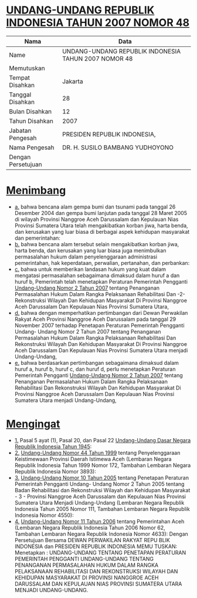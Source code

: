 # [UNDANG-UNDANG REPUBLIK INDONESIA TAHUN 2007 NOMOR 48](http://example.org/legal/document/uu/2007/48)

| Nama | Data |
| ------ | ----- |
|Name|UNDANG-UNDANG REPUBLIK INDONESIA TAHUN 2007 NOMOR 48|
|Memutuskan||
|Tempat Disahkan|Jakarta|
|Tanggal Disahkan|28|
|Bulan Disahkan|12|
|Tahun Disahkan|2007|
|Jabatan Pengesah|PRESIDEN REPUBLIK INDONESIA,|
|Nama Pengesah|DR. H. SUSILO BAMBANG YUDHOYONO|
|Dengan Persetujuan||
# [Menimbang](http://example.org/legal/document/uu/2007/48/menimbang)

* [a.](http://example.org/legal/document/uu/2007/48/menimbang/point/a) bahwa bencana alam gempa bumi dan tsunami pada tanggal 26 Desember 2004 dan gempa bumi lanjutan pada tanggal 28 Maret 2005 di wilayah Provinsi Nanggroe Aceh Darussalam dan Kepulauan Nias Provinsi Sumatera Utara telah mengakibatkan korban jiwa, harta benda, dan kerusakan yang luar biasa di berbagai aspek kehidupan masyarakat dan pemerintahan:
* [b.](http://example.org/legal/document/uu/2007/48/menimbang/point/b) bahwa bencana alam tersebut selain mengakibatkan korban jiwa, harta benda, dan kerusakan yang luar biasa juga menimbulkan permasalahan hukum dalam penyelenggaraan administrasi pemerintahan, hak keperdataan, perwalian, pertanahan, dan perbankan:
* [c.](http://example.org/legal/document/uu/2007/48/menimbang/point/c) bahwa untuk memberikan landasan hukum yang kuat dalam mengatasi permasalahan sebagaimana dimaksud dalam huruf a dan huruf b, Pemerintah telah menetapkan Peraturan Pemerintah Pengganti [Undang-Undang Nomor 2 Tahun 2007](http://example.org/legal/document/uu/2007/2) tentang Penanganan Permasalahan Hukum Dalam Rangka Pelaksanaan Rehabilitasi Dan -2- Rekonstruksi Wilayah Dan Kehidupan Masyarakat Di Provinsi Nanggroe Aceh Darussalam Dan Kepulauan Nias Provinsi Sumatera Utara,
* [d.](http://example.org/legal/document/uu/2007/48/menimbang/point/d) bahwa dengan memperhatikan pertimbangan dari Dewan Perwakilan Rakyat Aceh Provinsi Nanggroe Aceh Darussalam pada tanggal 29 November 2007 terhadap Penetapan Peraturan Pemerintah Pengganti Undang- Undang Nomor 2 Tahun 2007 tentang Penanganan Permasalahan Hukum Dalam Rangka Pelaksanaan Rehabilitasi Dan Rekonstruksi Wilayah Dan Kehidupan Masyarakat Di Provinsi Nanggroe Aceh Darussalam Dan Kepulauan Nias Provinsi Sumatera Utara menjadi Undang-Undang,
* [e.](http://example.org/legal/document/uu/2007/48/menimbang/point/e) bahwa berdasarkan pertimbangan sebagaimana dimaksud dalam huruf a, huruf b, huruf c, dan huruf d, perlu menetapkan Peraturan Pemerintah Pengganti [Undang-Undang Nomor 2 Tahun 2007](http://example.org/legal/document/uu/2007/2) tentang Penanganan Permasalahan Hukum Dalam Rangka Pelaksanaan Rehabilitasi Dan Rekonstruksi Wilayah Dan Kehidupan Masyarakat Di Provinsi Nanggroe Aceh Darussalam Dan Kepulauan Nias Provinsi Sumatera Utara menjadi Undang-Undang,
# [Mengingat](http://example.org/legal/document/uu/2007/48/mengingat)

* [1.](http://example.org/legal/document/uu/2007/48/mengingat/point/0001) Pasal 5 ayat (1), Pasal 20, dan Pasal 22 [Undang-Undang Dasar Negara Republik Indonesia Tahun 1945](http://example.org/legal/document/uu):
* [2.](http://example.org/legal/document/uu/2007/48/mengingat/point/0002) [Undang-Undang Nomor 44 Tahun 1999](http://example.org/legal/document/uu/1999/44) tentang Penyelenggaraan Keistimewaan Provinsi Daerah Istimewa Aceh (Lembaran Negara Republik Indonesia Tahun 1999 Nomor 172, Tambahan Lembaran Negara Republik Indonesia Nomor 3893):
* [3.](http://example.org/legal/document/uu/2007/48/mengingat/point/0003) [Undang-Undang Nomor 10 Tahun 2005](http://example.org/legal/document/uu/2005/10) tentang Penetapan Peraturan Pemerintah Pengganti Undang- Undang Nomor 2 Tahun 2005 tentang Badan Rehabilitasi dan Rekonstruksi Wilayah dan Kehidupan Masyarakat - 3 - Provinsi Nanggroe Aceh Darussalam dan Kepulauan Nias Provinsi Sumatera Utara Menjadi Undang-Undang (Lembaran Negara Republik Indonesia Tahun 2005 Nomor 111, Tambahan Lembaran Negara Republik Indonesia Nomor 4550):
* [4.](http://example.org/legal/document/uu/2007/48/mengingat/point/0004) [Undang-Undang Nomor 11 Tahun 2006](http://example.org/legal/document/uu/2006/11) tentang Pemerintahan Aceh (Lembaran Negara Republik Indonesia Tahun 2006 Nomor 62, Tambahan Lembaran Negara Republik Indonesia Nomor 4633): Dengan Persetujuan Bersama DEWAN PERWAKILAN RAKYAT REPU BLIK INDONESIA dan PRESIDEN REPUBLIK INDONESIA MEMU TUSKAN: Menetapkan : UNDANG-UNDANG TENTANG PENETAPAN PERATURAN PEMERINTAH PENGGANTI UNDANG-UNDANG TENTANG PENANGANAN PERMASALAHAN HUKUM DALAM RANGKA PELAKSANAAN REHABILITASI DAN REKONSTRUKSI WILAYAH DAN KEHIDUPAN MASYARAKAT DI PROVINSI NANGGROE ACEH DARUSSALAM DAN KEPULAUAN NIAS PROVINSI SUMATERA UTARA MENJADI UNDANG-UNDANG.